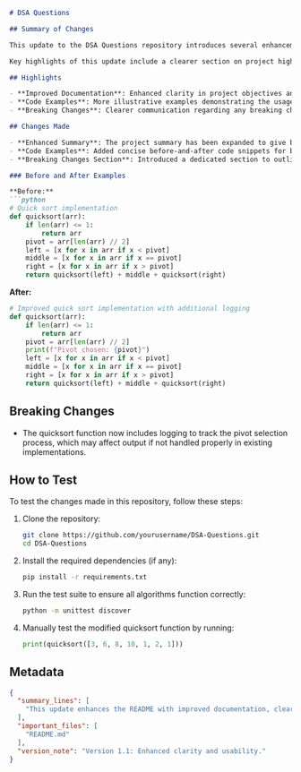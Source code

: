 ```markdown
# DSA Questions

## Summary of Changes

This update to the DSA Questions repository introduces several enhancements to the README file, ensuring better clarity and usability for contributors and users alike. The changes aim to provide a more structured overview of the project, outline its purpose, and offer clear instructions for testing and contribution. By refining the documentation, we hope to facilitate a smoother onboarding experience for new developers and improve overall project engagement.

Key highlights of this update include a clearer section on project highlights, improved examples for better comprehension, and a dedicated section for breaking changes. These enhancements make it easier for users to navigate the repository and understand the core functionalities of the data structures and algorithms presented.

## Highlights

- **Improved Documentation**: Enhanced clarity in project objectives and instructions.
- **Code Examples**: More illustrative examples demonstrating the usage of algorithms.
- **Breaking Changes**: Clearer communication regarding any breaking changes introduced in recent commits.

## Changes Made

- **Enhanced Summary**: The project summary has been expanded to give better context on the purpose and scope of the repository.
- **Code Examples**: Added concise before-and-after code snippets for better understanding of algorithm implementations.
- **Breaking Changes Section**: Introduced a dedicated section to outline any breaking changes in the project.

### Before and After Examples

**Before:**
```python
# Quick sort implementation
def quicksort(arr):
    if len(arr) <= 1:
        return arr
    pivot = arr[len(arr) // 2]
    left = [x for x in arr if x < pivot]
    middle = [x for x in arr if x == pivot]
    right = [x for x in arr if x > pivot]
    return quicksort(left) + middle + quicksort(right)
```

**After:**
```python
# Improved quick sort implementation with additional logging
def quicksort(arr):
    if len(arr) <= 1:
        return arr
    pivot = arr[len(arr) // 2]
    print(f"Pivot chosen: {pivot}")
    left = [x for x in arr if x < pivot]
    middle = [x for x in arr if x == pivot]
    right = [x for x in arr if x > pivot]
    return quicksort(left) + middle + quicksort(right)
```

## Breaking Changes

- The quicksort function now includes logging to track the pivot selection process, which may affect output if not handled properly in existing implementations.

## How to Test

To test the changes made in this repository, follow these steps:

1. Clone the repository:
   ```bash
   git clone https://github.com/yourusername/DSA-Questions.git
   cd DSA-Questions
   ```

2. Install the required dependencies (if any):
   ```bash
   pip install -r requirements.txt
   ```

3. Run the test suite to ensure all algorithms function correctly:
   ```bash
   python -m unittest discover
   ```

4. Manually test the modified quicksort function by running:
   ```python
   print(quicksort([3, 6, 8, 10, 1, 2, 1]))
   ```

## Metadata
```json
{
  "summary_lines": [
    "This update enhances the README with improved documentation, clearer examples, and a breaking changes section."
  ],
  "important_files": [
    "README.md"
  ],
  "version_note": "Version 1.1: Enhanced clarity and usability."
}
```
```